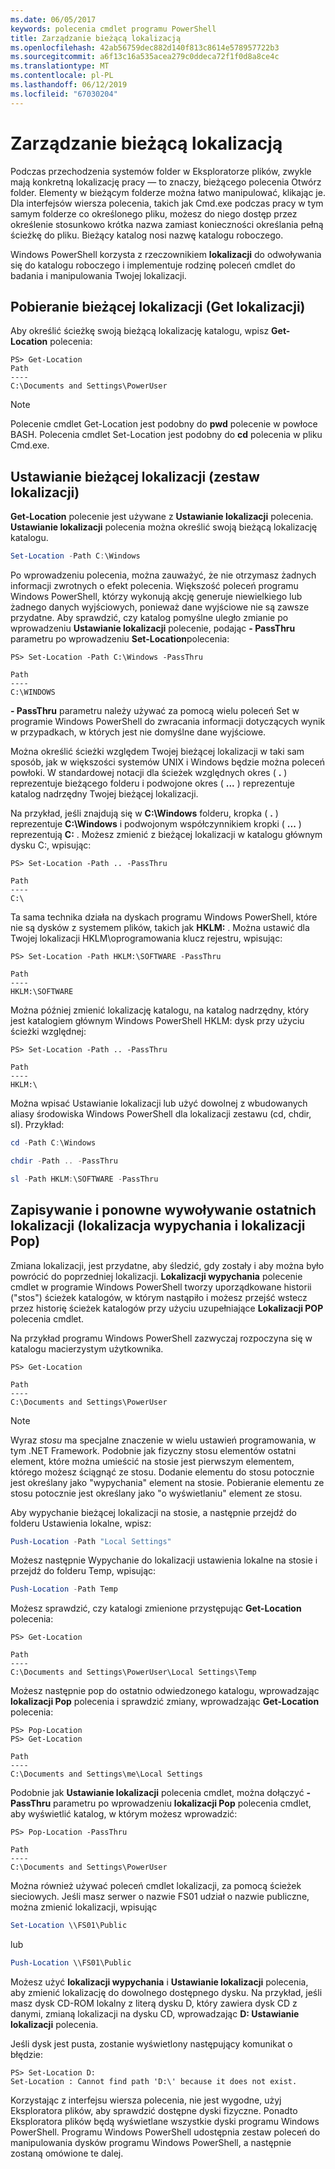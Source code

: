 ```yaml
---
ms.date: 06/05/2017
keywords: polecenia cmdlet programu PowerShell
title: Zarządzanie bieżącą lokalizacją
ms.openlocfilehash: 42ab56759dec882d140f813c8614e578957722b3
ms.sourcegitcommit: a6f13c16a535acea279c0ddeca72f1f0d8a8ce4c
ms.translationtype: MT
ms.contentlocale: pl-PL
ms.lasthandoff: 06/12/2019
ms.locfileid: "67030204"
---
```

# <a name="managing-current-location"></a>Zarządzanie bieżącą lokalizacją

Podczas przechodzenia systemów folder w Eksploratorze plików, zwykle mają konkretną lokalizację pracy — to znaczy, bieżącego polecenia Otwórz folder. Elementy w bieżącym folderze można łatwo manipulować, klikając je. Dla interfejsów wiersza polecenia, takich jak Cmd.exe podczas pracy w tym samym folderze co określonego pliku, możesz do niego dostęp przez określenie stosunkowo krótka nazwa zamiast konieczności określania pełną ścieżkę do pliku. Bieżący katalog nosi nazwę katalogu roboczego.

Windows PowerShell korzysta z rzeczownikiem **lokalizacji** do odwoływania się do katalogu roboczego i implementuje rodzinę poleceń cmdlet do badania i manipulowania Twojej lokalizacji.

## <a name="getting-your-current-location-get-location"></a>Pobieranie bieżącej lokalizacji (Get lokalizacji)

Aby określić ścieżkę swoją bieżącą lokalizację katalogu, wpisz **Get-Location** polecenia:

```
PS> Get-Location
Path
----
C:\Documents and Settings\PowerUser
```

> [!NOTE]
> Polecenie cmdlet Get-Location jest podobny do **pwd** polecenie w powłoce BASH. Polecenia cmdlet Set-Location jest podobny do **cd** polecenia w pliku Cmd.exe.

## <a name="setting-your-current-location-set-location"></a>Ustawianie bieżącej lokalizacji (zestaw lokalizacji)

**Get-Location** polecenie jest używane z **Ustawianie lokalizacji** polecenia. **Ustawianie lokalizacji** polecenia można określić swoją bieżącą lokalizację katalogu.

```powershell
Set-Location -Path C:\Windows
```

Po wprowadzeniu polecenia, można zauważyć, że nie otrzymasz żadnych informacji zwrotnych o efekt polecenia. Większość poleceń programu Windows PowerShell, którzy wykonują akcję generuje niewielkiego lub żadnego danych wyjściowych, ponieważ dane wyjściowe nie są zawsze przydatne. Aby sprawdzić, czy katalog pomyślne uległo zmianie po wprowadzeniu **Ustawianie lokalizacji** polecenie, podając **- PassThru** parametru po wprowadzeniu **Set-Location**polecenia:

```
PS> Set-Location -Path C:\Windows -PassThru

Path
----
C:\WINDOWS
```

**- PassThru** parametru należy używać za pomocą wielu poleceń Set w programie Windows PowerShell do zwracania informacji dotyczących wynik w przypadkach, w których jest nie domyślne dane wyjściowe.

Można określić ścieżki względem Twojej bieżącej lokalizacji w taki sam sposób, jak w większości systemów UNIX i Windows będzie można poleceń powłoki. W standardowej notacji dla ścieżek względnych okres ( **.** ) reprezentuje bieżącego folderu i podwojone okres ( **...** ) reprezentuje katalog nadrzędny Twojej bieżącej lokalizacji.

Na przykład, jeśli znajdują się w **C:\\Windows** folderu, kropka ( **.** ) reprezentuje **C:\\Windows** i podwojonym współczynnikiem kropki ( **...** ) reprezentują **C:** . Możesz zmienić z bieżącej lokalizacji w katalogu głównym dysku C:, wpisując:

```
PS> Set-Location -Path .. -PassThru

Path
----
C:\
```

Ta sama technika działa na dyskach programu Windows PowerShell, które nie są dysków z systemem plików, takich jak **HKLM:** . Można ustawić dla Twojej lokalizacji HKLM\\oprogramowania klucz rejestru, wpisując:

```
PS> Set-Location -Path HKLM:\SOFTWARE -PassThru

Path
----
HKLM:\SOFTWARE
```

Można później zmienić lokalizację katalogu, na katalog nadrzędny, który jest katalogiem głównym Windows PowerShell HKLM: dysk przy użyciu ścieżki względnej:

```
PS> Set-Location -Path .. -PassThru

Path
----
HKLM:\
```

Można wpisać Ustawianie lokalizacji lub użyć dowolnej z wbudowanych aliasy środowiska Windows PowerShell dla lokalizacji zestawu (cd, chdir, sl). Przykład:

```powershell
cd -Path C:\Windows
```

```powershell
chdir -Path .. -PassThru
```

```powershell
sl -Path HKLM:\SOFTWARE -PassThru
```

## <a name="saving-and-recalling-recent-locations-push-location-and-pop-location"></a>Zapisywanie i ponowne wywoływanie ostatnich lokalizacji (lokalizacja wypychania i lokalizacji Pop)

Zmiana lokalizacji, jest przydatne, aby śledzić, gdy zostały i aby można było powrócić do poprzedniej lokalizacji. **Lokalizacji wypychania** polecenie cmdlet w programie Windows PowerShell tworzy uporządkowane historii ("stos") ścieżek katalogów, w którym nastąpiło i możesz przejść wstecz przez historię ścieżek katalogów przy użyciu uzupełniające  **Lokalizacji POP** polecenia cmdlet.

Na przykład programu Windows PowerShell zazwyczaj rozpoczyna się w katalogu macierzystym użytkownika.

```
PS> Get-Location

Path
----
C:\Documents and Settings\PowerUser
```

> [!NOTE]
> Wyraz *stosu* ma specjalne znaczenie w wielu ustawień programowania, w tym .NET Framework. Podobnie jak fizyczny stosu elementów ostatni element, które można umieścić na stosie jest pierwszym elementem, którego możesz ściągnąć ze stosu. Dodanie elementu do stosu potocznie jest określany jako "wypychania" element na stosie. Pobieranie elementu ze stosu potocznie jest określany jako "o wyświetlaniu" element ze stosu.

Aby wypychanie bieżącej lokalizacji na stosie, a następnie przejdź do folderu Ustawienia lokalne, wpisz:

```powershell
Push-Location -Path "Local Settings"
```

Możesz następnie Wypychanie do lokalizacji ustawienia lokalne na stosie i przejdź do folderu Temp, wpisując:

```powershell
Push-Location -Path Temp
```

Możesz sprawdzić, czy katalogi zmienione przystępując **Get-Location** polecenia:

```
PS> Get-Location

Path
----
C:\Documents and Settings\PowerUser\Local Settings\Temp
```

Możesz następnie pop do ostatnio odwiedzonego katalogu, wprowadzając **lokalizacji Pop** polecenia i sprawdzić zmiany, wprowadzając **Get-Location** polecenia:

```
PS> Pop-Location
PS> Get-Location

Path
----
C:\Documents and Settings\me\Local Settings
```

Podobnie jak **Ustawianie lokalizacji** polecenia cmdlet, można dołączyć **- PassThru** parametru po wprowadzeniu **lokalizacji Pop** polecenia cmdlet, aby wyświetlić katalog, w którym możesz wprowadzić:

```
PS> Pop-Location -PassThru

Path
----
C:\Documents and Settings\PowerUser
```

Można również używać poleceń cmdlet lokalizacji, za pomocą ścieżek sieciowych. Jeśli masz serwer o nazwie FS01 udział o nazwie publiczne, można zmienić lokalizacji, wpisując

```powershell
Set-Location \\FS01\Public
```

lub

```powershell
Push-Location \\FS01\Public
```

Możesz użyć **lokalizacji wypychania** i **Ustawianie lokalizacji** polecenia, aby zmienić lokalizację do dowolnego dostępnego dysku. Na przykład, jeśli masz dysk CD-ROM lokalny z literą dysku D, który zawiera dysk CD z danymi, zmianą lokalizacji na dysku CD, wprowadzając **D: Ustawianie lokalizacji** polecenia.

Jeśli dysk jest pusta, zostanie wyświetlony następujący komunikat o błędzie:

```
PS> Set-Location D:
Set-Location : Cannot find path 'D:\' because it does not exist.
```

Korzystając z interfejsu wiersza polecenia, nie jest wygodne, użyj Eksploratora plików, aby sprawdzić dostępne dyski fizyczne. Ponadto Eksploratora plików będą wyświetlane wszystkie dyski programu Windows PowerShell. Programu Windows PowerShell udostępnia zestaw poleceń do manipulowania dysków programu Windows PowerShell, a następnie zostaną omówione te dalej.
